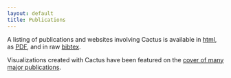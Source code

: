 ```yaml
---
layout: default
title: Publications
---
```

A listing of publications and websites involving Cactus is available in
[html](cactus-publications.html), as [PDF](cactus-publications.pdf), and
in raw [bibtex](cactus-publications.bib).

Visualizations created with Cactus have been featured on the [cover of
many major publications](covers).
